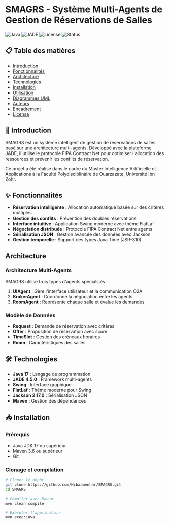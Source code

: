 # SMAGRS - Système Multi-Agents de Gestion de Réservations de Salles

![Java](https://img.shields.io/badge/Java-17-blue.svg)
![JADE](https://img.shields.io/badge/JADE-4.5.0-green.svg)
![License](https://img.shields.io/badge/License-MIT-yellow.svg)
![Status](https://img.shields.io/badge/Status-Completed-brightgreen.svg)

## 📋 Table des matières
- [Introduction](#introduction)
- [Fonctionnalités](#fonctionnalités)
- [Architecture](#architecture)
- [Technologies](#technologies)
- [Installation](#installation)
- [Utilisation](#utilisation)
- [Diagrammes UML](#diagrammes-uml)
- [Auteurs](#auteurs)
- [Encadrement](#encadrement)
- [License](#license)

## 🎯 Introduction

SMAGRS est un système intelligent de gestion de réservations de salles basé sur une architecture multi-agents. Développé avec la plateforme JADE, il utilise le protocole FIPA Contract Net pour optimiser l'allocation des ressources et prévenir les conflits de réservation.

Ce projet a été réalisé dans le cadre du Master Intelligence Artificielle et Applications à la Faculté Polydisciplinaire de Ouarzazate, Université Ibn Zohr.

## ✨ Fonctionnalités

- **Réservation intelligente** : Allocation automatique basée sur des critères multiples
- **Gestion des conflits** : Prévention des doubles réservations
- **Interface intuitive** : Application Swing moderne avec thème FlatLaf
- **Négociation distribuée** : Protocole FIPA Contract Net entre agents
- **Sérialisation JSON** : Gestion avancée des données avec Jackson
- **Gestion temporelle** : Support des types Java Time (JSR-310)

## Architecture

### Architecture Multi-Agents
SMAGRS utilise trois types d'agents spécialisés :

1. **UIAgent** : Gère l'interface utilisateur et la communication O2A
2. **BrokerAgent** : Coordonne la négociation entre les agents
3. **RoomAgent** : Représente chaque salle et évalue les demandes

### Modèle de Données
- **Request** : Demande de réservation avec critères
- **Offer** : Proposition de réservation avec score
- **TimeSlot** : Gestion des créneaux horaires
- **Room** : Caractéristiques des salles

## 🛠️ Technologies

- **Java 17** : Langage de programmation
- **JADE 4.5.0** : Framework multi-agents
- **Swing** : Interface graphique
- **FlatLaf** : Thème moderne pour Swing
- **Jackson 2.17.0** : Sérialisation JSON
- **Maven** : Gestion des dépendances

## 📥 Installation

### Prérequis
- Java JDK 17 ou supérieur
- Maven 3.6 ou supérieur
- Git

### Clonage et compilation
```bash
# Cloner le dépôt
git clone https://github.com/Hibaamenhar/SMAGRS.git
cd SMAGRS

# Compiler avec Maven
mvn clean compile

# Exécuter l'application
mvn exec:java
